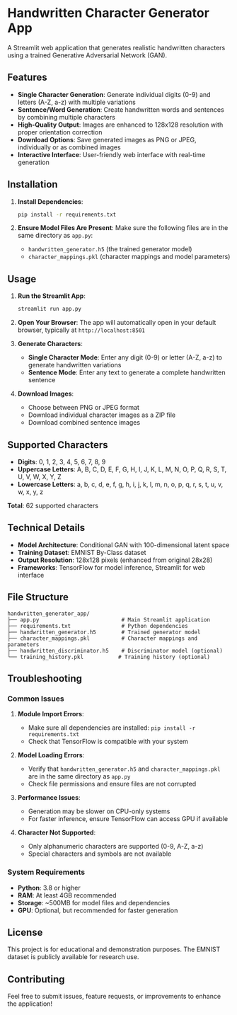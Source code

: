 # Handwritten Character Generator App

A Streamlit web application that generates realistic handwritten characters using a trained Generative Adversarial Network (GAN).

## Features

- **Single Character Generation**: Generate individual digits (0-9) and letters (A-Z, a-z) with multiple variations
- **Sentence/Word Generation**: Create handwritten words and sentences by combining multiple characters
- **High-Quality Output**: Images are enhanced to 128x128 resolution with proper orientation correction
- **Download Options**: Save generated images as PNG or JPEG, individually or as combined images
- **Interactive Interface**: User-friendly web interface with real-time generation

## Installation

1. **Install Dependencies**:
   ```bash
   pip install -r requirements.txt
   ```

2. **Ensure Model Files Are Present**:
   Make sure the following files are in the same directory as `app.py`:
   - `handwritten_generator.h5` (the trained generator model)
   - `character_mappings.pkl` (character mappings and model parameters)

## Usage

1. **Run the Streamlit App**:
   ```bash
   streamlit run app.py
   ```

2. **Open Your Browser**:
   The app will automatically open in your default browser, typically at `http://localhost:8501`

3. **Generate Characters**:
   - **Single Character Mode**: Enter any digit (0-9) or letter (A-Z, a-z) to generate handwritten variations
   - **Sentence Mode**: Enter any text to generate a complete handwritten sentence

4. **Download Images**:
   - Choose between PNG or JPEG format
   - Download individual character images as a ZIP file
   - Download combined sentence images

## Supported Characters

- **Digits**: 0, 1, 2, 3, 4, 5, 6, 7, 8, 9
- **Uppercase Letters**: A, B, C, D, E, F, G, H, I, J, K, L, M, N, O, P, Q, R, S, T, U, V, W, X, Y, Z
- **Lowercase Letters**: a, b, c, d, e, f, g, h, i, j, k, l, m, n, o, p, q, r, s, t, u, v, w, x, y, z

**Total**: 62 supported characters

## Technical Details

- **Model Architecture**: Conditional GAN with 100-dimensional latent space
- **Training Dataset**: EMNIST By-Class dataset
- **Output Resolution**: 128x128 pixels (enhanced from original 28x28)
- **Frameworks**: TensorFlow for model inference, Streamlit for web interface

## File Structure

```
handwritten_generator_app/
├── app.py                          # Main Streamlit application
├── requirements.txt                # Python dependencies
├── handwritten_generator.h5        # Trained generator model
├── character_mappings.pkl          # Character mappings and parameters
├── handwritten_discriminator.h5    # Discriminator model (optional)
└── training_history.pkl           # Training history (optional)
```

## Troubleshooting

### Common Issues

1. **Module Import Errors**:
   - Make sure all dependencies are installed: `pip install -r requirements.txt`
   - Check that TensorFlow is compatible with your system

2. **Model Loading Errors**:
   - Verify that `handwritten_generator.h5` and `character_mappings.pkl` are in the same directory as `app.py`
   - Check file permissions and ensure files are not corrupted

3. **Performance Issues**:
   - Generation may be slower on CPU-only systems
   - For faster inference, ensure TensorFlow can access GPU if available

4. **Character Not Supported**:
   - Only alphanumeric characters are supported (0-9, A-Z, a-z)
   - Special characters and symbols are not available

### System Requirements

- **Python**: 3.8 or higher
- **RAM**: At least 4GB recommended
- **Storage**: ~500MB for model files and dependencies
- **GPU**: Optional, but recommended for faster generation

## License

This project is for educational and demonstration purposes. The EMNIST dataset is publicly available for research use.

## Contributing

Feel free to submit issues, feature requests, or improvements to enhance the application!